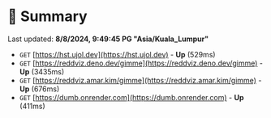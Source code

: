 # 📖 Summary
Last updated: **8/8/2024, 9:49:45 PG "Asia/Kuala_Lumpur"**

- `GET` [https://hst.ujol.dev](https://hst.ujol.dev) - **Up** (529ms)
- `GET` [https://reddviz.deno.dev/gimme](https://reddviz.deno.dev/gimme) - **Up** (3435ms)
- `GET` [https://reddviz.amar.kim/gimme](https://reddviz.amar.kim/gimme) - **Up** (676ms)
- `GET` [https://dumb.onrender.com](https://dumb.onrender.com) - **Up** (411ms)

